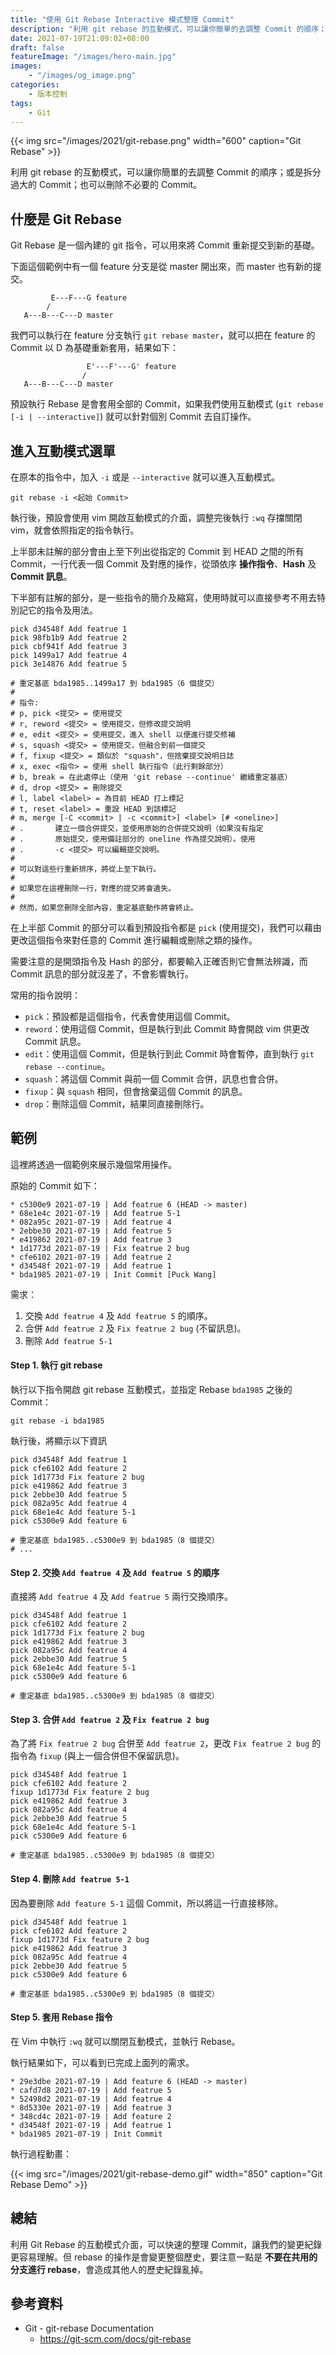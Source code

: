 ```yaml
---
title: "使用 Git Rebase Interactive 模式整理 Commit"
description: "利用 git rebase 的互動模式，可以讓你簡單的去調整 Commit 的順序；或是拆分過大的 Commit；也可以刪除不必要的 Commit"
date: 2021-07-19T21:09:02+08:00
draft: false
featureImage: "/images/hero-main.jpg"
images:
    - "/images/og_image.png"
categories:
    - 版本控制
tags:
    - Git
---
```


{{< img src="/images/2021/git-rebase.png" width="600" caption="Git Rebase" >}}

利用 git rebase 的互動模式，可以讓你簡單的去調整 Commit 的順序；或是拆分過大的 Commit；也可以刪除不必要的 Commit。

<!--more-->

## 什麼是 Git Rebase

Git Rebase 是一個內建的 git 指令，可以用來將 Commit 重新提交到新的基礎。

下面這個範例中有一個 feature 分支是從 master 開出來，而 master 也有新的提交。

```
         E---F---G feature
        /
   A---B---C---D master
```

我們可以執行在 feature 分支執行 `git rebase master`，就可以把在 feature 的 Commit 以 D 為基礎重新套用，結果如下：

```
                 E'---F'---G' feature
                /
   A---B---C---D master
```

預設執行 Rebase 是會套用全部的 Commit，如果我們使用互動模式 (`git rebase [-i | --interactive]`) 就可以針對個別 Commit 去自訂操作。

## 進入互動模式選單

在原本的指令中，加入 `-i` 或是 `--interactive` 就可以進入互動模式。

```
git rebase -i <起始 Commit>
```

執行後，預設會使用 vim 開啟互動模式的介面，調整完後執行 `:wq` 存擋關閉 vim，就會依照指定的指令執行。

上半部未註解的部分會由上至下列出從指定的 Commit 到 HEAD 之間的所有 Commit，一行代表一個 Commit 及對應的操作，從頭依序 **操作指令**、**Hash** 及 **Commit 訊息**。

下半部有註解的部分，是一些指令的簡介及縮寫，使用時就可以直接參考不用去特別記它的指令及用法。

```shell
pick d34548f Add featrue 1
pick 98fb1b9 Add featrue 2
pick cbf941f Add featrue 3
pick 1499a17 Add featrue 4
pick 3e14876 Add featrue 5

# 重定基底 bda1985..1499a17 到 bda1985（6 個提交）
#
# 指令:
# p, pick <提交> = 使用提交
# r, reword <提交> = 使用提交，但修改提交說明
# e, edit <提交> = 使用提交，進入 shell 以便進行提交修補
# s, squash <提交> = 使用提交，但融合到前一個提交
# f, fixup <提交> = 類似於 "squash"，但捨棄提交說明日誌
# x, exec <指令> = 使用 shell 執行指令（此行剩餘部分）
# b, break = 在此處停止（使用 'git rebase --continue' 繼續重定基底）
# d, drop <提交> = 刪除提交
# l, label <label> = 為目前 HEAD 打上標記
# t, reset <label> = 重設 HEAD 到該標記
# m, merge [-C <commit> | -c <commit>] <label> [# <oneline>]
# .       建立一個合併提交，並使用原始的合併提交說明（如果沒有指定
# .       原始提交，使用備註部分的 oneline 作為提交說明）。使用
# .       -c <提交> 可以編輯提交說明。
#
# 可以對這些行重新排序，將從上至下執行。
#
# 如果您在這裡刪除一行，對應的提交將會遺失。
#
# 然而，如果您刪除全部內容，重定基底動作將會終止。
```

在上半部 Commit 的部分可以看到預設指令都是 `pick` (使用提交)，我們可以藉由更改這個指令來對任意的 Commit 進行編輯或刪除之類的操作。

需要注意的是開頭指令及 Hash 的部分，都要輸入正確否則它會無法辨識，而 Commit 訊息的部分就沒差了，不會影響執行。

常用的指令說明：

- `pick`：預設都是這個指令，代表會使用這個 Commit。
- `reword`：使用這個 Commit，但是執行到此 Commit 時會開啟 vim 供更改 Commit 訊息。
- `edit`：使用這個 Commit，但是執行到此 Commit 時會暫停，直到執行 `git rebase --continue`。
- `squash`：將這個 Commit 與前一個 Commit 合併，訊息也會合併。
- `fixup`：與 `squash` 相同，但會捨棄這個 Commit 的訊息。
- `drop`：刪除這個 Commit，結果同直接刪除行。

## 範例

這裡將透過一個範例來展示幾個常用操作。

原始的 Commit 如下：

```shell
* c5300e9 2021-07-19 | Add featrue 6 (HEAD -> master)
* 68e1e4c 2021-07-19 | Add featrue 5-1
* 082a95c 2021-07-19 | Add featrue 4
* 2ebbe30 2021-07-19 | Add featrue 5
* e419862 2021-07-19 | Add featrue 3
* 1d1773d 2021-07-19 | Fix featrue 2 bug
* cfe6102 2021-07-19 | Add featrue 2
* d34548f 2021-07-19 | Add featrue 1
* bda1985 2021-07-19 | Init Commit [Puck Wang]
```

需求：

1. 交換 `Add featrue 4` 及 `Add featrue 5` 的順序。
2. 合併 `Add featrue 2` 及 `Fix featrue 2 bug` (不留訊息)。
3. 刪除 `Add featrue 5-1`


#### Step 1. 執行 git rebase

執行以下指令開啟 git rebase 互動模式，並指定 Rebase `bda1985` 之後的 Commit：

```
git rebase -i bda1985
```

執行後，將顯示以下資訊

```shell
pick d34548f Add featrue 1
pick cfe6102 Add feature 2
pick 1d1773d Fix feature 2 bug
pick e419862 Add featrue 3
pick 2ebbe30 Add featrue 5
pick 082a95c Add featrue 4
pick 68e1e4c Add feature 5-1
pick c5300e9 Add feature 6

# 重定基底 bda1985..c5300e9 到 bda1985（8 個提交）
# ...
```

#### Step 2. 交換 `Add featrue 4` 及 `Add featrue 5` 的順序

直接將 `Add featrue 4` 及 `Add featrue 5` 兩行交換順序。

```shell
pick d34548f Add featrue 1
pick cfe6102 Add feature 2
pick 1d1773d Fix feature 2 bug
pick e419862 Add featrue 3
pick 082a95c Add featrue 4
pick 2ebbe30 Add featrue 5
pick 68e1e4c Add feature 5-1
pick c5300e9 Add feature 6

# 重定基底 bda1985..c5300e9 到 bda1985（8 個提交）
```

#### Step 3. 合併 `Add featrue 2` 及 `Fix featrue 2 bug`

為了將 `Fix featrue 2 bug` 合併至 `Add featrue 2`，更改 `Fix featrue 2 bug` 的指令為 `fixup` (與上一個合併但不保留訊息)。

```shell
pick d34548f Add featrue 1
pick cfe6102 Add feature 2
fixup 1d1773d Fix feature 2 bug
pick e419862 Add featrue 3
pick 082a95c Add featrue 4
pick 2ebbe30 Add featrue 5
pick 68e1e4c Add feature 5-1
pick c5300e9 Add feature 6

# 重定基底 bda1985..c5300e9 到 bda1985（8 個提交）
```

#### Step 4. 刪除 `Add featrue 5-1`

因為要刪除 `Add feature 5-1` 這個 Commit，所以將這一行直接移除。

```shell
pick d34548f Add featrue 1
pick cfe6102 Add feature 2
fixup 1d1773d Fix feature 2 bug
pick e419862 Add featrue 3
pick 082a95c Add featrue 4
pick 2ebbe30 Add featrue 5
pick c5300e9 Add feature 6

# 重定基底 bda1985..c5300e9 到 bda1985（8 個提交）
```

#### Step 5. 套用 Rebase 指令

在 Vim 中執行 `:wq` 就可以關閉互動模式，並執行 Rebase。

執行結果如下，可以看到已完成上面列的需求。

```shell
* 29e3dbe 2021-07-19 | Add feature 6 (HEAD -> master)
* cafd7d8 2021-07-19 | Add featrue 5
* 52498d2 2021-07-19 | Add featrue 4
* 8d5330e 2021-07-19 | Add featrue 3
* 348cd4c 2021-07-19 | Add feature 2
* d34548f 2021-07-19 | Add featrue 1
* bda1985 2021-07-19 | Init Commit
```

執行過程動畫：

{{< img src="/images/2021/git-rebase-demo.gif" width="850" caption="Git Rebase Demo" >}}


## 總結

利用 Git Rebase 的互動模式介面，可以快速的整理 Commit，讓我們的變更紀錄更容易理解。但 rebase 的操作是會變更整個歷史，要注意一點是 **不要在共用的分支進行 rebase**，會造成其他人的歷史紀錄亂掉。


## 參考資料

- Git - git-rebase Documentation
    - https://git-scm.com/docs/git-rebase
